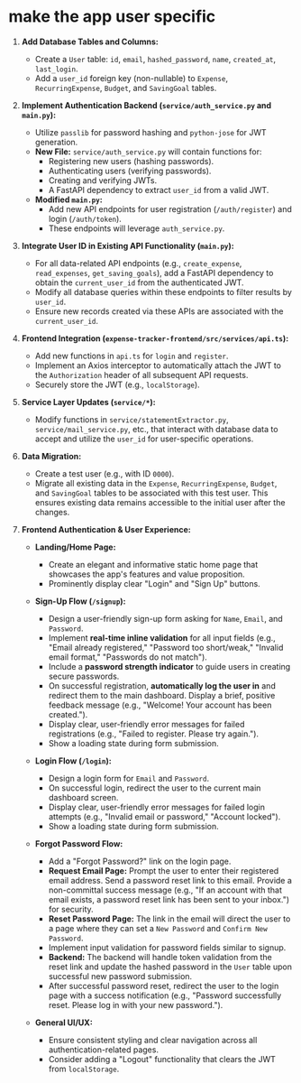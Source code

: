 # make the app user specific

1.  **Add Database Tables and Columns:**
    *   Create a `User` table: `id`, `email`, `hashed_password`, `name`, `created_at`, `last_login`.
    *   Add a `user_id` foreign key (non-nullable) to `Expense`, `RecurringExpense`, `Budget`, and `SavingGoal` tables.

2.  **Implement Authentication Backend (`service/auth_service.py` and `main.py`):**
    *   Utilize `passlib` for password hashing and `python-jose` for JWT generation.
    *   **New File:** `service/auth_service.py` will contain functions for:
        *   Registering new users (hashing passwords).
        *   Authenticating users (verifying passwords).
        *   Creating and verifying JWTs.
        *   A FastAPI dependency to extract `user_id` from a valid JWT.
    *   **Modified `main.py`:**
        *   Add new API endpoints for user registration (`/auth/register`) and login (`/auth/token`).
        *   These endpoints will leverage `auth_service.py`.

3.  **Integrate User ID in Existing API Functionality (`main.py`):**
    *   For all data-related API endpoints (e.g., `create_expense`, `read_expenses`, `get_saving_goals`), add a FastAPI dependency to obtain the `current_user_id` from the authenticated JWT.
    *   Modify all database queries within these endpoints to filter results by `user_id`.
    *   Ensure new records created via these APIs are associated with the `current_user_id`.

4.  **Frontend Integration (`expense-tracker-frontend/src/services/api.ts`):**
    *   Add new functions in `api.ts` for `login` and `register`.
    *   Implement an Axios interceptor to automatically attach the JWT to the `Authorization` header of all subsequent API requests.
    *   Securely store the JWT (e.g., `localStorage`).

5.  **Service Layer Updates (`service/*`):**
    *   Modify functions in `service/statementExtractor.py`, `service/mail_service.py`, etc., that interact with database data to accept and utilize the `user_id` for user-specific operations.

6.  **Data Migration:**
    *   Create a test user (e.g., with ID `0000`).
    *   Migrate all existing data in the `Expense`, `RecurringExpense`, `Budget`, and `SavingGoal` tables to be associated with this test user. This ensures existing data remains accessible to the initial user after the changes.

7.  **Frontend Authentication & User Experience:**

    *   **Landing/Home Page:**
        *   Create an elegant and informative static home page that showcases the app's features and value proposition.
        *   Prominently display clear "Login" and "Sign Up" buttons.

    *   **Sign-Up Flow (`/signup`):**
        *   Design a user-friendly sign-up form asking for `Name`, `Email`, and `Password`.
        *   Implement **real-time inline validation** for all input fields (e.g., "Email already registered," "Password too short/weak," "Invalid email format," "Passwords do not match").
        *   Include a **password strength indicator** to guide users in creating secure passwords.
        *   On successful registration, **automatically log the user in** and redirect them to the main dashboard. Display a brief, positive feedback message (e.g., "Welcome! Your account has been created.").
        *   Display clear, user-friendly error messages for failed registrations (e.g., "Failed to register. Please try again.").
        *   Show a loading state during form submission.

    *   **Login Flow (`/login`):**
        *   Design a login form for `Email` and `Password`.
        *   On successful login, redirect the user to the current main dashboard screen.
        *   Display clear, user-friendly error messages for failed login attempts (e.g., "Invalid email or password," "Account locked").
        *   Show a loading state during form submission.

    *   **Forgot Password Flow:**
        *   Add a "Forgot Password?" link on the login page.
        *   **Request Email Page:** Prompt the user to enter their registered email address. Send a password reset link to this email. Provide a non-committal success message (e.g., "If an account with that email exists, a password reset link has been sent to your inbox.") for security.
        *   **Reset Password Page:** The link in the email will direct the user to a page where they can set a `New Password` and `Confirm New Password`.
        *   Implement input validation for password fields similar to signup.
        *   **Backend:** The backend will handle token validation from the reset link and update the hashed password in the `User` table upon successful new password submission.
        *   After successful password reset, redirect the user to the login page with a success notification (e.g., "Password successfully reset. Please log in with your new password.").

    *   **General UI/UX:**
        *   Ensure consistent styling and clear navigation across all authentication-related pages.
        *   Consider adding a "Logout" functionality that clears the JWT from `localStorage`.

